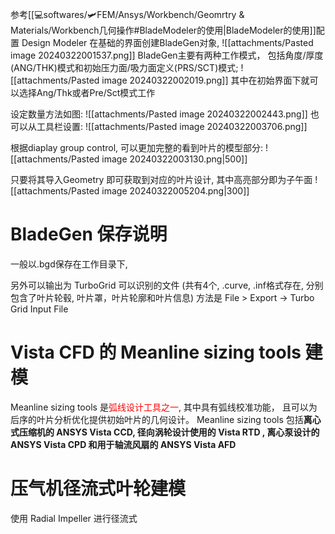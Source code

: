 参考[[💻softwares/🛩️FEM/Ansys/Workbench/Geomrtry & Materials/Workbench几何操作#BladeModeler的使用|BladeModeler的使用]]配置 Design Modeler 
在基础的界面创建BladeGen对象,
![[attachments/Pasted image 20240322001537.png]]
BladeGen主要有两种工作模式， 包括角度/厚度(ANG/THK)模式和初始压力面/吸力面定义(PRS/SCT)模式;
![[attachments/Pasted image 20240322002019.png]]
其中在初始界面下就可以选择Ang/Thk或者Pre/Sct模式工作

设定数量方法如图: 
![[attachments/Pasted image 20240322002443.png]]
也可以从工具栏设置: 
![[attachments/Pasted image 20240322003706.png]]

根据diaplay group control, 可以更加完整的看到叶片的模型部分: 
![[attachments/Pasted image 20240322003130.png|500]]

只要将其导入Geometry 即可获取到对应的叶片设计, 其中高亮部分即为子午面
![[attachments/Pasted image 20240322005204.png|300]]
# BladeGen 保存说明
一般以.bgd保存在工作目录下, 

另外可以输出为 TurboGrid 可以识别的文件 (共有4个, .curve, .inf格式存在, 分别包含了叶片轮毂,  叶片罩，叶片轮廓和叶片信息) 方法是 File > Export -> Turbo Grid Input File 

# Vista CFD 的 Meanline sizing tools 建模
Meanline sizing tools 是<mark style="background: transparent; color: red">弧线设计工具之一</mark>,   其中具有弧线校准功能， 且可以为后序的叶片分析优化提供初始叶片的几何设计。
Meanline sizing tools 包括**离心式压缩机的 ANSYS Vista CCD, 径向涡轮设计使用的 Vista RTD , 离心泵设计的ANSYS Vista CPD 和用于轴流风扇的 ANSYS Vista AFD**

# 压气机径流式叶轮建模

使用 Radial Impeller 进行径流式